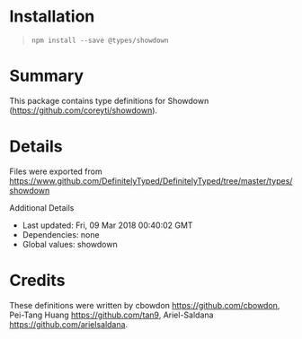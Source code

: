# Installation
> `npm install --save @types/showdown`

# Summary
This package contains type definitions for Showdown (https://github.com/coreyti/showdown).

# Details
Files were exported from https://www.github.com/DefinitelyTyped/DefinitelyTyped/tree/master/types/showdown

Additional Details
 * Last updated: Fri, 09 Mar 2018 00:40:02 GMT
 * Dependencies: none
 * Global values: showdown

# Credits
These definitions were written by cbowdon <https://github.com/cbowdon>, Pei-Tang Huang <https://github.com/tan9>, Ariel-Saldana <https://github.com/arielsaldana>.
